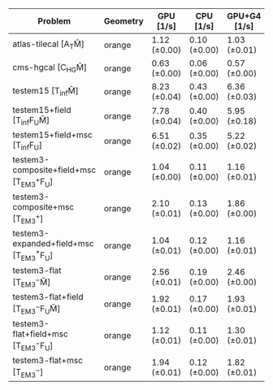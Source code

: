 | Problem                                                        | Geometry |    GPU [1/s] |    CPU [1/s] | GPU+G4 [1/s] |
| -------------------------------------------------------------- | -------- | ------------ | ------------ | ------------ |
| atlas-tilecal [A$_\mathrm{T}$M̃]                               | orange   | 1.12 (±0.00) | 0.10 (±0.00) | 1.03 (±0.01) |
| cms-hgcal [C$_\mathrm{HG}$M̃]                                  | orange   | 0.63 (±0.00) | 0.06 (±0.00) | 0.57 (±0.00) |
| testem15 [T$_\mathrm{inf}$M̃]                                  | orange   | 8.23 (±0.04) | 0.43 (±0.00) | 6.36 (±0.03) |
| testem15+field [T$_\mathrm{inf}$F$_\mathrm{U}$M̃]              | orange   | 7.78 (±0.04) | 0.40 (±0.00) | 5.95 (±0.18) |
| testem15+field+msc [T$_\mathrm{inf}$F$_\mathrm{U}$]            | orange   | 6.51 (±0.02) | 0.35 (±0.00) | 5.22 (±0.02) |
| testem3-composite+field+msc [T$_\mathrm{EM3}^+$F$_\mathrm{U}$] | orange   | 1.04 (±0.00) | 0.11 (±0.00) | 1.16 (±0.01) |
| testem3-composite+msc [T$_\mathrm{EM3}^+$]                     | orange   | 2.10 (±0.01) | 0.13 (±0.00) | 1.86 (±0.00) |
| testem3-expanded+field+msc [T$_\mathrm{EM3}^*$F$_\mathrm{U}$]  | orange   | 1.04 (±0.01) | 0.12 (±0.00) | 1.16 (±0.01) |
| testem3-flat [T$_\mathrm{EM3}^-$M̃]                            | orange   | 2.56 (±0.01) | 0.19 (±0.00) | 2.46 (±0.00) |
| testem3-flat+field [T$_\mathrm{EM3}^-$F$_\mathrm{U}$M̃]        | orange   | 1.92 (±0.01) | 0.17 (±0.00) | 1.93 (±0.01) |
| testem3-flat+field+msc [T$_\mathrm{EM3}^-$F$_\mathrm{U}$]      | orange   | 1.12 (±0.01) | 0.11 (±0.00) | 1.30 (±0.01) |
| testem3-flat+msc [T$_\mathrm{EM3}^-$]                          | orange   | 1.94 (±0.01) | 0.12 (±0.00) | 1.82 (±0.01) |
